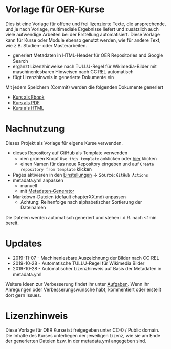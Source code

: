 # Vorlage für OER-Kurse

Dies ist eine Vorlage für offene und frei lizenzierte Texte, die ansprechende, und je nach Vorlage, multimediale Ergebnisse liefert und zusätzlich auch viele aufwendige Arbeiten bei der Erstellung automatisiert. Diese Vorlage kann für Kurse oder Module ebenso genutzt werden, wie für andere Text, wie z.B. Studien- oder Masterarbeiten.

* generiert Metadaten in HTML-Header für OER Repositories and Google Search
* ergänzt Lizenzhinweise nach TULLU-Regel für Wikimedia-Bilder mit maschinenlesbaren Hinweisen nach CC REL automatisch
* fügt Lizenzhinweis in generierte Dokumente ein

Mit jedem Speichern (Commit) werden die folgenden Dokumente generiert

* [Kurs als Ebook](https://tibhannover.github.io/markdown-documents-template/document.epub)
* [Kurs als PDF](https://tibhannover.github.io/markdown-documents-template/document.pdf)
* [Kurs als HTML](https://tibhannover.github.io/markdown-documents-template/index.html)

# Nachnutzung

Dieses Projekt als Vorlage für eigene Kurse verwenden.

* dieses Repository auf GitHub als Template verwenden
    * den grünen Knopf `Use this template` anklicken oder [hier](https://github.com/TIBHannover/markdown-documents-template/generate) klicken
    * einen Namen für das neue Repository eingeben und auf `Create repository from template` klicken
* Pages aktivieren in den [Einstellungen](../../settings/pages) -> Source: `GitHub Actions`
* metadata.yml anpassen
    * manuell
    * mit [Metadaten-Generator](https://oersi.gitlab.io/metadata-form/metadata-generator.html)
* Markdown-Dateien (default chapterXX.md) anpassen
    * Achtung: Reihenfolge nach alphabetischer Sortierung der Dateinamen

Die Dateien werden automatisch generiert und stehen i.d.R. nach <1min bereit.

# Updates

* 2019-11-07 - Machinenlesbare Auszeichnung der Bilder nach CC REL
* 2019-10-28 - Automatische TULLU-Regel für Wikimedia Bilder
* 2019-10-28 - Automatischer Lizenzhinweis auf Basis der Metadaten in metadata.yml

Weitere Ideen zur Verbesserung findet ihr unter  [Aufgaben](https://github.com/TIBHannover/markdown-documents-template/issues). Wenn ihr Anregungen oder Verbesserungswünsche habt, kommentiert oder erstellt dort gern Issues.


# Lizenzhinweis

Diese Vorlage für OER Kurse ist freigegeben unter CC-0 / Public domain. Die Inhalte des Kurses unterliegen der jeweiligen Lizenz, wie sie am Ende der generierten Dateien bzw. in der metadata.yml angegeben sind.
